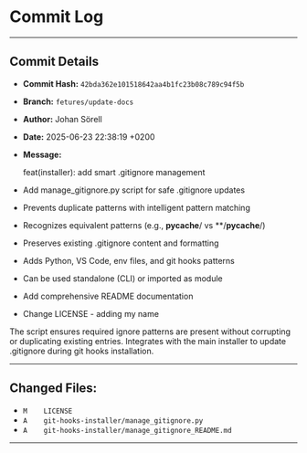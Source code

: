 # Commit Log

---

## Commit Details

- **Commit Hash:**   `42bda362e101518642aa4b1fc23b08c789c94f5b`
- **Branch:**        `fetures/update-docs`
- **Author:**        Johan Sörell
- **Date:**          2025-06-23 22:38:19 +0200
- **Message:**

  feat(installer): add smart .gitignore management

- Add manage_gitignore.py script for safe .gitignore updates
- Prevents duplicate patterns with intelligent pattern matching
- Recognizes equivalent patterns (e.g., __pycache__/ vs **/__pycache__/)
- Preserves existing .gitignore content and formatting
- Adds Python, VS Code, env files, and git hooks patterns
- Can be used standalone (CLI) or imported as module
- Add comprehensive README documentation
- Change LICENSE - adding my name

The script ensures required ignore patterns are present without
corrupting or duplicating existing entries. Integrates with the
main installer to update .gitignore during git hooks installation.

---

## Changed Files:

- `M	LICENSE`
- `A	git-hooks-installer/manage_gitignore.py`
- `A	git-hooks-installer/manage_gitignore_README.md`

---
